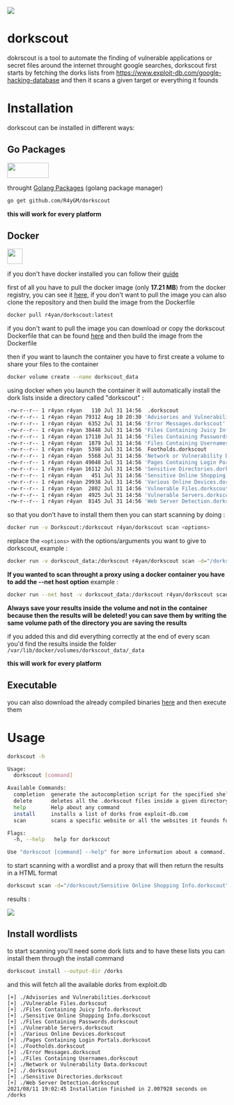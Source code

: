 ![](https://api.travis-ci.org/R4yGM/dorkscout.svg)

# dorkscout
dokrscout is a tool to automate the finding of vulnerable applications or secret files around the internet throught google searches, dorkscout first starts by fetching the dorks lists from https://www.exploit-db.com/google-hacking-database and then it scans a given target or everything it founds

# Installation
dorkscout can be installed in different ways:

## **Go Packages**

<img src="https://upload.wikimedia.org/wikipedia/commons/thumb/0/05/Go_Logo_Blue.svg/1200px-Go_Logo_Blue.svg.png" width=95 height=35>

 throught [Golang Packages](https://github.com/rust-lang/cargo) (golang package manager)
 
```bash
go get github.com/R4yGM/dorkscout
```
**this will work for every platform**

## **Docker**

<img src="https://cdn3.iconfinder.com/data/icons/logos-and-brands-adobe/512/97_Docker-512.png" width=35 height=35>

  if you don't have docker installed you can follow their [guide](https://docs.docker.com/engine/install/)
  
 first of all you have to pull the docker image (only **17.21 MB**) from the docker registry, you can see it [here](https://hub.docker.com/r/r4yan/dorkscout), if you don't want to pull the image you can also clone the repository and then build the image from the Dockerfile
 ```bash
docker pull r4yan/dorkscout:latest
  ```
 
  if you don't want to pull the image you can download or copy the dorkscout Dockerfile that can be found [here](https://github.com/R4yGM/dorkscout/blob/1.0/Dockerfile) and then build the image from the Dockerfile
  
  then if you want to launch the container you have to first create a volume to share your files to the container
  
  ```bash
  docker volume create --name dorkscout_data
  ``` 
 using docker when you launch the container it will automatically install the dork lists inside a directory called "dorkscout" :
   ```bash
-rw-r--r-- 1 r4yan r4yan   110 Jul 31 14:56  .dorkscout
-rw-r--r-- 1 r4yan r4yan 79312 Aug 10 20:30 'Advisories and Vulnerabilities.dorkscout'
-rw-r--r-- 1 r4yan r4yan  6352 Jul 31 14:56 'Error Messages.dorkscout'
-rw-r--r-- 1 r4yan r4yan 38448 Jul 31 14:56 'Files Containing Juicy Info.dorkscout'
-rw-r--r-- 1 r4yan r4yan 17110 Jul 31 14:56 'Files Containing Passwords.dorkscout'
-rw-r--r-- 1 r4yan r4yan  1879 Jul 31 14:56 'Files Containing Usernames.dorkscout'
-rw-r--r-- 1 r4yan r4yan  5398 Jul 31 14:56  Footholds.dorkscout
-rw-r--r-- 1 r4yan r4yan  5568 Jul 31 14:56 'Network or Vulnerability Data.dorkscout'
-rw-r--r-- 1 r4yan r4yan 49048 Jul 31 14:56 'Pages Containing Login Portals.dorkscout'
-rw-r--r-- 1 r4yan r4yan 16112 Jul 31 14:56 'Sensitive Directories.dorkscout'
-rw-r--r-- 1 r4yan r4yan   451 Jul 31 14:56 'Sensitive Online Shopping Info.dorkscout'
-rw-r--r-- 1 r4yan r4yan 29938 Jul 31 14:56 'Various Online Devices.dorkscout'
-rw-r--r-- 1 r4yan r4yan  2802 Jul 31 14:56 'Vulnerable Files.dorkscout'
-rw-r--r-- 1 r4yan r4yan  4925 Jul 31 14:56 'Vulnerable Servers.dorkscout'
-rw-r--r-- 1 r4yan r4yan  8145 Jul 31 14:56 'Web Server Detection.dorkscout'
  ```
  so that you don't have to install them
  then you can start scanning by doing :
  ```bash
docker run -v Dorkscout:/dorkscout r4yan/dorkscout scan <options>
  ```
  replace the `<options>` with the options/arguments you want to give to dorkscout,
  example :
   ```bash
docker run -v dorkscout_data:/dorkscout r4yan/dorkscout scan -d="/dorkscout/Sensitive Online Shopping Info.dorkscout" -H="/dorkscout/a.html"
  ```
  **If you wanted to scan throught a proxy using a docker container you have to add the --net host option**
  example : 
  ```bash
  docker run --net host -v dorkscout_data:/dorkscout r4yan/dorkscout scan -d="/dorkscout/Sensitive Online Shopping Info.dorkscout" -H="/dorkscout/a.html"
  ```
  **Always save your results inside the volume and not in the container because then the results will be deleted! you can save them by writing the same volume path of the directory you are saving the results**
 
 if you added this and did everything correctly at the end of every scan you'd find the results inside the folder `/var/lib/docker/volumes/dorkscout_data/_data`
  
  
  **this will work for every platform**
  
  ## Executable
  you can also download the already compiled binaries [here](https://github.com/R4yGM/dorkscout/releases) and then execute them

# Usage

```bash
dorkscout -h
```
```bash
Usage:
  dorkscout [command]

Available Commands:
  completion  generate the autocompletion script for the specified shell
  delete      deletes all the .dorkscout files inside a given directory
  help        Help about any command
  install     installs a list of dorks from exploit-db.com
  scan        scans a specific website or all the websites it founds for a list of dorks

Flags:
  -h, --help   help for dorkscout

Use "dorkscout [command] --help" for more information about a command.
```
to start scanning with a wordlist and a proxy that will then return the results in a HTML format 
```bash
dorkscout scan -d="/dorkscout/Sensitive Online Shopping Info.dorkscout" -H="/dorkscout/a.html" -x socks5://127.0.0.1:9050
```
results : 

![](https://i.imgur.com/hGz7b9n.png)

## Install wordlists
to start scanning you'll need some dork lists and to have these lists you can install them through the install command
```bash
dorkscout install --output-dir /dorks
```
and this will fetch all the available dorks from exploit.db
```
[+] ./Advisories and Vulnerabilities.dorkscout
[+] ./Vulnerable Files.dorkscout
[+] ./Files Containing Juicy Info.dorkscout
[+] ./Sensitive Online Shopping Info.dorkscout
[+] ./Files Containing Passwords.dorkscout
[+] ./Vulnerable Servers.dorkscout
[+] ./Various Online Devices.dorkscout
[+] ./Pages Containing Login Portals.dorkscout
[+] ./Footholds.dorkscout
[+] ./Error Messages.dorkscout
[+] ./Files Containing Usernames.dorkscout
[+] ./Network or Vulnerability Data.dorkscout
[+] ./.dorkscout
[+] ./Sensitive Directories.dorkscout
[+] ./Web Server Detection.dorkscout
2021/08/11 19:02:45 Installation finished in 2.007928 seconds on /dorks
```
